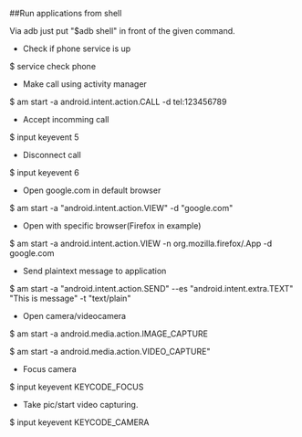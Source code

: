 ##Run applications from shell

Via adb just put "$adb shell" in front of the given command.

- Check if phone service is up

$ service check phone

- Make call using activity manager

$ am start -a android.intent.action.CALL -d tel:123456789

- Accept incomming call

$ input keyevent 5

- Disconnect call

$ input keyevent 6 

- Open google.com in default browser

$ am start -a "android.intent.action.VIEW" -d "google.com"

- Open with specific browser(Firefox in example)

$ am start -a android.intent.action.VIEW -n org.mozilla.firefox/.App -d google.com

- Send plaintext message to application

$ am start -a "android.intent.action.SEND" --es "android.intent.extra.TEXT" "This is message" -t "text/plain"

- Open camera/videocamera

$ am start -a android.media.action.IMAGE_CAPTURE

$ am start -a android.media.action.VIDEO_CAPTURE"

- Focus camera

$ input keyevent KEYCODE_FOCUS

- Take pic/start video capturing.

$ input keyevent KEYCODE_CAMERA

